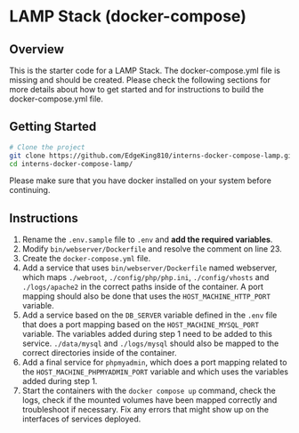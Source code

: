 # LAMP Stack (docker-compose)

## Overview

This is the starter code for a LAMP Stack. The docker-compose.yml file is missing and should be
created. Please check the following sections for more details about how to get started and for
instructions to build the docker-compose.yml file.

## Getting Started

```bash
# Clone the project
git clone https://github.com/EdgeKing810/interns-docker-compose-lamp.git
cd interns-docker-compose-lamp/
```

Please make sure that you have docker installed on your system before continuing.

## Instructions

1. Rename the `.env.sample` file to `.env` and **add the required variables**.
2. Modify `bin/webserver/Dockerfile` and resolve the comment on line 23.
3. Create the `docker-compose.yml` file.
4. Add a service that uses `bin/webserver/Dockerfile` named webserver, which maps
`./webroot`, `./config/php/php.ini`, `./config/vhosts` and `./logs/apache2` in the
correct paths inside of the container. A port mapping should also be done that uses
the `HOST_MACHINE_HTTP_PORT` variable.
5. Add a service based on the `DB_SERVER` variable defined in the `.env` file that
does a port mapping based on the `HOST_MACHINE_MYSQL_PORT` variable. The variables
added during step 1 need to be added to this service. `./data/mysql` and `./logs/mysql`
should also be mapped to the correct directories inside of the container.
6. Add a final service for `phpmyadmin`, which does a port mapping related to the
`HOST_MACHINE_PHPMYADMIN_PORT` variable and which uses the variables added during step 1.
7. Start the containers with the `docker compose up` command, check the logs, check if
the mounted volumes have been mapped correctly and troubleshoot if necessary. Fix any
errors that might show up on the interfaces of services deployed.
